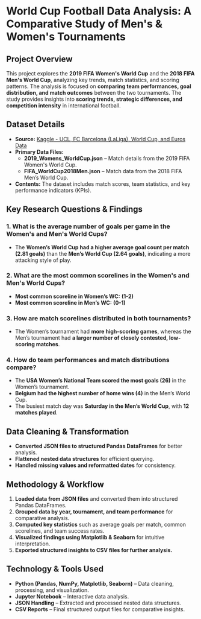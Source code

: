 # World Cup Football Data Analysis: A Comparative Study of Men's & Women's Tournaments  

## **Project Overview**  
This project explores the **2019 FIFA Women's World Cup** and the **2018 FIFA Men's World Cup**, analyzing key trends, match statistics, and scoring patterns. The analysis is focused on **comparing team performances, goal distribution, and match outcomes** between the two tournaments. The study provides insights into **scoring trends, strategic differences, and competition intensity** in international football.  

## **Dataset Details**  
- **Source:** [Kaggle - UCL, FC Barcelona (LaLiga), World Cup, and Euros Data](https://www.kaggle.com/datasets/shivamb/netflix-shows)  
- **Primary Data Files:**
  - **2019_Womens_WorldCup.json** – Match details from the 2019 FIFA Women's World Cup.  
  - **FIFA_WorldCup2018Men.json** – Match data from the 2018 FIFA Men’s World Cup.  
- **Contents:** The dataset includes match scores, team statistics, and key performance indicators (KPIs).  

## **Key Research Questions & Findings**  
### **1. What is the average number of goals per game in the Women's and Men's World Cups?**  
- The **Women’s World Cup had a higher average goal count per match (2.81 goals)** than the **Men’s World Cup (2.64 goals)**, indicating a more attacking style of play.  

### **2. What are the most common scorelines in the Women's and Men's World Cups?**  
- **Most common scoreline in Women’s WC:** **(1-2)**  
- **Most common scoreline in Men’s WC:** **(0-1)**  

### **3. How are match scorelines distributed in both tournaments?**  
- The Women’s tournament had **more high-scoring games**, whereas the Men’s tournament had **a larger number of closely contested, low-scoring matches**.  

### **4. How do team performances and match distributions compare?**  
- The **USA Women’s National Team scored the most goals (26)** in the Women’s tournament.  
- **Belgium had the highest number of home wins (4)** in the Men’s World Cup.  
- The busiest match day was **Saturday in the Men’s World Cup**, with **12 matches played**.  

## **Data Cleaning & Transformation**  
- **Converted JSON files to structured Pandas DataFrames** for better analysis.  
- **Flattened nested data structures** for efficient querying.  
- **Handled missing values and reformatted dates** for consistency.  

## **Methodology & Workflow**  
1. **Loaded data from JSON files** and converted them into structured Pandas DataFrames.  
2. **Grouped data by year, tournament, and team performance** for comparative analysis.  
3. **Computed key statistics** such as average goals per match, common scorelines, and team success rates.  
4. **Visualized findings using Matplotlib & Seaborn** for intuitive interpretation.  
5. **Exported structured insights to CSV files for further analysis.**  

## **Technology & Tools Used**  
- **Python (Pandas, NumPy, Matplotlib, Seaborn)** – Data cleaning, processing, and visualization.  
- **Jupyter Notebook** – Interactive data analysis.  
- **JSON Handling** – Extracted and processed nested data structures.  
- **CSV Reports** – Final structured output files for comparative insights.  


